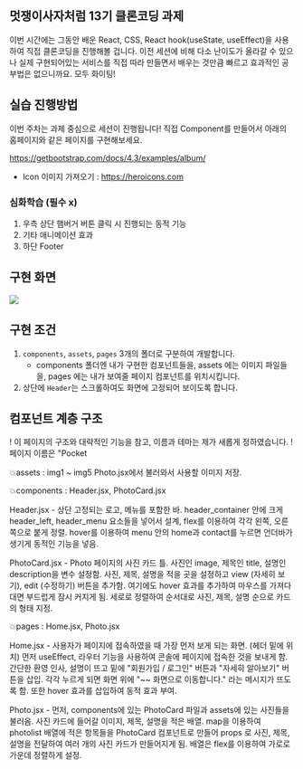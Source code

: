## 멋쟁이사자처럼 13기 클론코딩 과제

이번 시간에는 그동안 배운 React, CSS, React hook(useState, useEffect)을 사용하여 직접 클론코딩을 진행해볼 겁니다.
이전 세션에 비해 다소 난이도가 올라갈 수 있으나 실제 구현되어있는 서비스를 직접 따라 만들면서 배우는 것만큼 빠르고 효과적인 공부법은 없으니까요.
모두 화이팅!

## 실습 진행방법

이번 주차는 과제 중심으로 세션이 진행됩니다!
직접 Component를 만들어서 아래의 홈페이지와 같은 페이지를 구현해보세요.

https://getbootstrap.com/docs/4.3/examples/album/

- Icon 이미지 가져오기 : https://heroicons.com

### 심화학습 (필수 x)

1. 우측 상단 햄버거 버튼 클릭 시 진행되는 동적 기능
2. 기타 애니메이션 효과
3. 하단 Footer

## 구현 화면

![](https://velog.velcdn.com/images/boyeon0628/post/e732f899-31b5-47fc-94ae-e637befd9e6d/image.png)

## 구현 조건

1. `components`, `assets`, `pages` 3개의 폴더로 구분하여 개발합니다.
   - components 폴더엔 내가 구현한 컴포넌트들을, assets 에는 이미지 파일들을, pages 에는 내가 보여줄 페이지 컴포넌트를 위치시킵니다.
2. 상단에 `Header`는 스크롤하여도 화면에 고정되어 보이도록 합니다.

## 컴포넌트 계층 구조
! 이 페이지의 구조와 대략적인 기능을 참고, 이름과 테마는 제가 새롭게 정하였습니다.
! 페이지 이름은 "Pocket 


💥assets : img1 ~ img5
Photo.jsx에서 불러와서 사용할 이미지 저장.


💥components : Header.jsx, PhotoCard.jsx

Header.jsx - 상단 고정되는 로고, 메뉴를 포함한 바. header_container 안에 크게 header_left, header_menu 요소들을 넣어서 설계, flex를 이용하여 각각 왼쪽, 오른쪽으로 붙게 정렬. hover를 이용하여 menu 안의 home과 contact를 누르면 언더바가 생기게 동적인 기능을 넣음. 

PhotoCard.jsx - Photo 페이지의 사진 카드 틀. 사진인 image, 제목인 title, 설명인 description을 변수 설정함. 사진, 제목, 설명을 적을 곳을 설정하고 view (자세히 보기), edit (수정하기) 버튼을 추가함. 여기에도 hover 효과를 추가하여 마우스를 가져다대면 부드럽게 잠시 커지게 됨. 세로로 정렬하여 순서대로 사진, 제목, 설명 순으로 카드의 형태 지정.


💥pages : Home.jsx, Photo.jsx

Home.jsx - 사용자가 페이지에 접속하였을 때 가장 먼저 보게 되는 화면. (헤더 밑에 위치) 먼저 useEffect, 라우터 기능을 사용하여 콘솔에 페이지에 접속한 것을 보내게 함. 간단한 환영 인사, 설명이 뜨고 밑에 "회원가입 / 로그인" 버튼과 "자세히 알아보기" 버튼을 삽입. 각각 누르게 되면 화면 위에 "~~ 화면으로 이동합니다." 라는 메시지가 뜨도록 함. 또한 hover 효과를 삽입하여 동적 효과 부여.

Photo.jsx - 먼저, components에 있는 PhotoCard 파일과 assets에 있는 사진들을 불러옴. 사진 카드에 들어갈 이미지, 제목, 설명을 적은 배열. map을 이용하여 photolist 배열에 적은 항목들을 PhotoCard 컴포넌트로 만들어 props 로 사진, 제목, 설명을 전달하여 여러 개의 사진 카드가 만들어지게 됨. 배열은 flex를 이용하여 가로로 가운데 정렬하게 설정.

